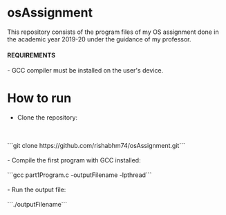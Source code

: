 # osAssignment

This repository consists of the program files of my OS assignment done in the academic year 2019-20 under the guidance of my professor.

<h4>REQUIREMENTS</h4>
- GCC compiler must be installed on the user's device.

# How to run

- Clone the repository:
<br>
<br>
```git clone https://github.com/rishabhm74/osAssignment.git```
<br>
<br>
- Compile the first program with GCC installed:
<br>
<br>
```gcc part1Program.c -outputFilename -lpthread```
<br>
<br>
- Run the output file:
<br>
<br>
```./outputFilename```
<br>
<br>
